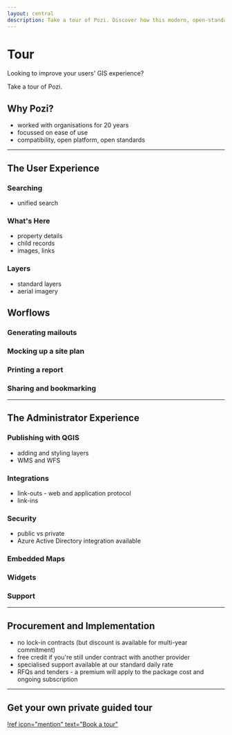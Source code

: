 ```yaml
---
layout: central
description: Take a tour of Pozi. Discover how this modern, open-standards enterprise GIS enquiry tool is already helping organisations like yours!
---
```


# Tour

Looking to improve your users' GIS experience?

Take a tour of Pozi.

## Why Pozi?

* worked with organisations for 20 years
* focussed on ease of use
* compatibility, open platform, open standards

---

## The User Experience

### Searching

* unified search

### What's Here

* property details
* child records
* images, links

### Layers

* standard layers
* aerial imagery

## Worflows

### Generating mailouts

### Mocking up a site plan

### Printing a report

### Sharing and bookmarking

---

## The Administrator Experience

### Publishing with QGIS

* adding and styling layers
* WMS and WFS

### Integrations

* link-outs - web and application protocol
* link-ins

### Security

* public vs private
* Azure Active Directory integration available

### Embedded Maps

### Widgets

### Support

---

## Procurement and Implementation

* no lock-in contracts (but discount is available for multi-year commitment)
* free credit if you're still under contract with another provider
* specialised support available at our standard daily rate
* RFQs and tenders - a premium will apply to the package cost and ongoing subscription

---

## Get your own private guided tour

[!ref icon="mention" text="Book a tour"](/contact/)
